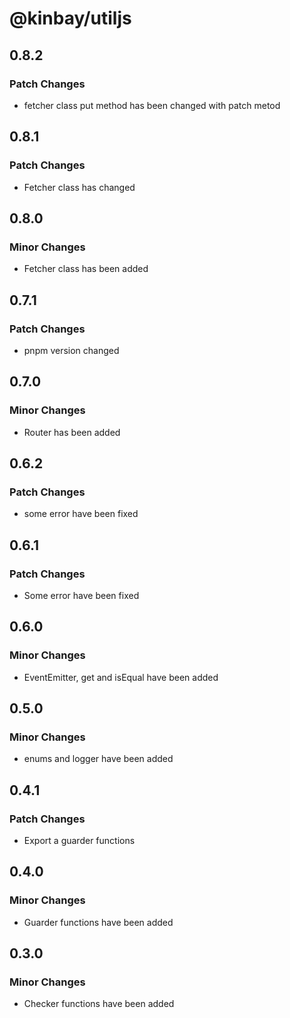# @kinbay/utiljs

## 0.8.2

### Patch Changes

- fetcher class put method has been changed with patch metod

## 0.8.1

### Patch Changes

- Fetcher class has changed

## 0.8.0

### Minor Changes

- Fetcher class has been added

## 0.7.1

### Patch Changes

- pnpm version changed

## 0.7.0

### Minor Changes

- Router has been added

## 0.6.2

### Patch Changes

- some error have been fixed

## 0.6.1

### Patch Changes

- Some error have been fixed

## 0.6.0

### Minor Changes

- EventEmitter, get and isEqual have been added

## 0.5.0

### Minor Changes

- enums and logger have been added

## 0.4.1

### Patch Changes

- Export a guarder functions

## 0.4.0

### Minor Changes

- Guarder functions have been added

## 0.3.0

### Minor Changes

- Checker functions have been added
